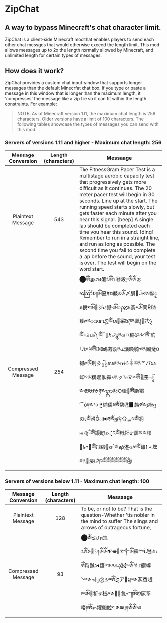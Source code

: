 # ZipChat
## A way to bypass Minecraft's chat character limit.
ZipChat is a client-side Minecraft mod that enables players to send each other chat messges that would otherwise exceed the length limit. This mod allows messages up to 2x the length normally allowed by Minecraft, and unlimited length for certain types of messages.

## How does it work?
ZipChat provides a custom chat input window that supports longer messages than the default Minecrfat chat box. If you type or paste a message in this window that is longer than the maximum length, it 'compresses' the message like a zip file so it can fit within the length constraints. For example:
>NOTE: As of Minecraft version 1.11, the maximum chat length is 256 characters. Older versions have a limit of 100 characters. The following tables showcase the types of messages you can send with this mod.

### Servers of versions 1.11 and higher - Maximum chat length: 256
| Message Conversion | Length (characters) | Messaage |
| :---: | :---: | --- |
| Plaintext Message | 543 | The FitnessGram Pacer Test is a multistage aerobic capacity test that progressively gets more difficult as it continues. The 20 meter pacer test will begin in 30 seconds. Line up at the start. The running speed starts slowly, but gets faster each minute after you hear this signal. \[beep\] A single lap should be completed each time you hear this sound. \[ding\] Remember to run in a straight line, and run as long as possible. The second time you fail to complete a lap before the sound, your test is over. The test will begin on the word start. |
| Compressed Message | 254 | ⬤ༀ≨⮍ᴎ䈌༣ༀ⑊㉽㱽༙ༀༀぉᵓဪᱞ༎ༀ䆝⯥ᤀ㪌ཆༀ〆䐣᣺ᒏ༱༁㉼ၟዴ䣴༭ༀ᜗ジሆ䜗༥ༀၣ፩✽䓹ཪༀ䦨Ṝ㍥㾟༗༁⫗ጸᴚኄཀྵༀᬧ⴩䍘ᵬཊ༁䥚།⿪䒔྅ༀ␓⫆⌊∍༽ༀ᳓〛ℎ⮰ཱུ༁ᤋㄲ䅯ᳰ༻ༀ᾽䔄リᐭཕༀ⫱㏭䲮䓓༊༁⥿㶂㬇䝝༧༁䦮䰥ὔ䙍༗ༀ㓬⼺᧻ᬮ༩༁ከ∔ᮀ⸎ར༁ᄄパᬲ㟄ྌ༁䊪㜮㐺䨩༨༁ㇰ⸃ᴒᐍ༤ༀ㹨⃛䍥═ཷ༁㱡㕭ℏᣄཉ༁ᬒ㉱᮰㻶཮ༀ䏳䬠⌒ὑ༈༁↪⣟䋠㑱༣ༀ㡔㊊▊䘔ཙ༁ⱦ㾈ᦨの྄ༀ㴢Ỗ༶✀ཐༀჟ㽲㕣ᇕཕༀ㓊⤅ᜡ⪐ྂༀ䜡䀔⤃⢌ཪༀ䉻䄇ᓃ㞚ཡ༁䢶῅Ꮒᴖ཈ༀ㍭䌄᫐ᴏཾ༁ᵶῥ䢞⤂༯ༀ䥥⭡ㅅ㙆ྈ༁቎㿫ἰᣒཁༀༀༀༀༀༀ༂ |

### Servers of versions below 1.11 - Maximum chat length: 100
| Message Conversion | Length (characters) | Messaage |
| :---: | :---: | --- |
| Plaintext Message | 128 | To be, or not to be? That is the question-Whether 'tis nobler in the mind to suffer The slings and arrows of outrageous fortune, |
| Compressed Message | 93 | ⬤ༀ≨⮍ᴎ䈌༣ༀᗌ᝞ᛊ༈ༀༀ⧨ᚒ᫘ⰺ༒ༀ䨩ᙶ㲑⋔༴ༀ㡂䎉⧕䗸༸༁ⱝ⨻၃㉍༸ༀㅸ⑀䑵䇏༇༁ㅝួ⓶Ⱑྈༀ⪐ア᛹Ⱛཁ༁㳁⾹䞣ᶮའༀ྘㸫ᬞ䄾ཬ༁ᕯ᷻㲋ᜆ༎ༀᏬ㞘㝁㗍༈ༀቍ㩴䳈䲞༦.༁ㅫ⭳༈ༀༀ༄ |



